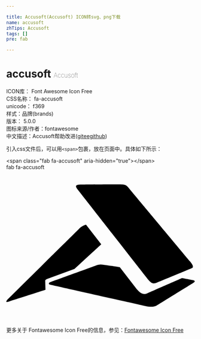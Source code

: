 ```yaml
---

title: Accusoft(Accusoft) ICON转svg、png下载
name: accusoft
zhTips: Accusoft
tags: []
pre: fab

---
```


# accusoft  <small style="font-size: 60%;font-weight: 100">Accusoft</small>


<div class="detail-page">
<p>
<span>
ICON库：
<span class="badge-secondary badge">Font Awesome Icon Free</span> 
</span>
<br/>
<span>
CSS名称：
<span class="badge-secondary badge">fa-accusoft</span> 
</span>
<br/>
<span>
unicode：
<span class="badge-secondary badge">f369</span> 
<copy-btn content='f369' btn-title=""></copy-btn>
<copy-btn :content='String.fromCodePoint(parseInt("f369", 16))' btn-title="复制U"></copy-btn>
</span><br/><span>样式：<span class="badge-light badge">品牌(brands)</span></span>
<br/>
<span>
版本：
<span class="badge-secondary badge">5.0.0</span> 
</span>
<br/>
<span>图标来源/作者：<span class="badge-light badge">fontawesome</span></span> 
<br/>
<span class="zh-detail">中文描述：<span class="badge-primary badge">Accusoft</span><span class="help-link"><span>帮助改进</span>(<a href="https://gitee.com/liuwave/icon-helper/edit/master/json/fontawesome/brands/accusoft.json" target="_blank" rel="noopener noreferrer">gitee</a><a href="https://github.com/liuwave/icon-helper/edit/master/json/fontawesome/brands/accusoft.json" target="_blank" rel="noopener noreferrer">github</a></span>)</span><br/>
</p>
</div>
<div class="alert alert-dark">
  <i class="fab fa-accusoft fa-xs"></i>
  <i class="fab fa-accusoft fa-sm"></i>
  <i class="fab fa-accusoft fa-lg"></i>
  <i class="fab fa-accusoft fa-2x"></i>
  <i class="fab fa-accusoft fa-3x"></i>
  <i class="fab fa-accusoft fa-5x"></i>
  <i class="fab fa-accusoft fa-7x"></i>
</div>
<div>
  <p>引入css文件后，可以用<code>&lt;span&gt;</code>包裹，放在页面中。具体如下所示：    
  </p>
  <div class="alert alert-primary" style="font-size: 14px">
    &lt;span class="fab fa-accusoft" aria-hidden="true"&gt;&lt;/span&gt;
    <copy-btn content='<span class="fab fa-accusoft" aria-hidden="true"></span>'></copy-btn>
  </div>
  <div class="alert alert-secondary">
    <i class="fab fa-accusoft"
    style="font-size: 24px"
    aria-hidden="true"></i> fab fa-accusoft
    <copy-btn content="fab fa-accusoft" btn-title="复制图标名称"></copy-btn>
  </div>
</div>
<div id="svg" class="svg-wrap">
<svg xmlns="http://www.w3.org/2000/svg" viewBox="0 0 640 512"><path d="M322.1 252v-1l-51.2-65.8s-12 1.6-25 15.1c-9 9.3-242.1 239.1-243.4 240.9-7 10 1.6 6.8 15.7 1.7.8 0 114.5-36.6 114.5-36.6.5-.6-.1-.1.6-.6-.4-5.1-.8-26.2-1-27.7-.6-5.2 2.2-6.9 7-8.9l92.6-33.8c.6-.8 88.5-81.7 90.2-83.3zm160.1 120.1c13.3 16.1 20.7 13.3 30.8 9.3 3.2-1.2 115.4-47.6 117.8-48.9 8-4.3-1.7-16.7-7.2-23.4-2.1-2.5-205.1-245.6-207.2-248.3-9.7-12.2-14.3-12.9-38.4-12.8-10.2 0-106.8.5-116.5.6-19.2.1-32.9-.3-19.2 16.9C250 75 476.5 365.2 482.2 372.1zm152.7 1.6c-2.3-.3-24.6-4.7-38-7.2 0 0-115 50.4-117.5 51.6-16 7.3-26.9-3.2-36.7-14.6l-57.1-74c-5.4-.9-60.4-9.6-65.3-9.3-3.1.2-9.6.8-14.4 2.9-4.9 2.1-145.2 52.8-150.2 54.7-5.1 2-11.4 3.6-11.1 7.6.2 2.5 2 2.6 4.6 3.5 2.7.8 300.9 67.6 308 69.1 15.6 3.3 38.5 10.5 53.6 1.7 2.1-1.2 123.8-76.4 125.8-77.8 5.4-4 4.3-6.8-1.7-8.2z"/></svg>
</div>
<detail full-name='fa-accusoft'></detail>
    
<div><p>更多关于  Fontawesome Icon Free的信息，参见：<a target="_blank" href="https://iconhelper.cn/fontawesome.html">Fontawesome Icon Free</a>
</p></div>
